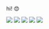 hi! :heart_eyes:


<img src="https://img.shields.io/badge/JAVA-007396?style=for-the-badge&logo=Java&logoColor=white">

<img src="https://img.shields.io/badge/c-2300599C.svg?style=for-the-badge&logo=c&logoColor=white"/>

<img src="https://img.shields.io/badge/Python-3776AB?style=for-the-badge&logo=Python&logoColor=white">
<img src="https://img.shields.io/badge/C++-00599C?style=for-the-badge&logo=C++&logoColor=white">


<img src="https://img.shields.io/badge/CSS3-1572B6?style=for-the-badge&logo=CSS3&logoColor=white">
